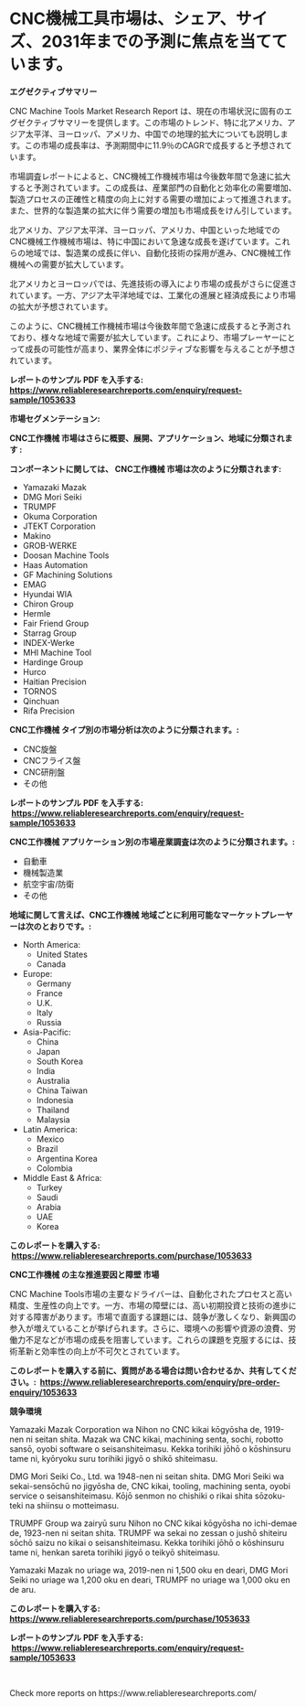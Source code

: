 <p><h1>CNC機械工具市場は、シェア、サイズ、2031年までの予測に焦点を当てています。</h1></p><p><strong>エグゼクティブサマリー</strong></p>
<p><p>CNC Machine Tools Market Research Report は、現在の市場状況に固有のエグゼクティブサマリーを提供します。この市場のトレンド、特に北アメリカ、アジア太平洋、ヨーロッパ、アメリカ、中国での地理的拡大についても説明します。この市場の成長率は、予測期間中に11.9％のCAGRで成長すると予想されています。</p><p>市場調査レポートによると、CNC機械工作機械市場は今後数年間で急速に拡大すると予測されています。この成長は、産業部門の自動化と効率化の需要増加、製造プロセスの正確性と精度の向上に対する需要の増加によって推進されます。また、世界的な製造業の拡大に伴う需要の増加も市場成長をけん引しています。</p><p>北アメリカ、アジア太平洋、ヨーロッパ、アメリカ、中国といった地域でのCNC機械工作機械市場は、特に中国において急速な成長を遂げています。これらの地域では、製造業の成長に伴い、自動化技術の採用が進み、CNC機械工作機械への需要が拡大しています。</p><p>北アメリカとヨーロッパでは、先進技術の導入により市場の成長がさらに促進されています。一方、アジア太平洋地域では、工業化の進展と経済成長により市場の拡大が予想されています。</p><p>このように、CNC機械工作機械市場は今後数年間で急速に成長すると予測されており、様々な地域で需要が拡大しています。これにより、市場プレーヤーにとって成長の可能性が高まり、業界全体にポジティブな影響を与えることが予想されています。</p></p>
<p><strong>レポートのサンプル PDF を入手する: <a href="https://www.reliableresearchreports.com/enquiry/request-sample/1053633">https://www.reliableresearchreports.com/enquiry/request-sample/1053633</a></strong></p>
<p><strong>市場セグメンテーション:</strong></p>
<p><strong> CNC工作機械 市場はさらに概要、展開、アプリケーション、地域に分類されます :</strong></p>
<p><strong>コンポーネントに関しては、 CNC工作機械 市場は次のように分類されます: &nbsp;</strong></p>
<p><ul><li>Yamazaki Mazak</li><li>DMG Mori Seiki</li><li>TRUMPF</li><li>Okuma Corporation</li><li>JTEKT Corporation</li><li>Makino</li><li>GROB-WERKE</li><li>Doosan Machine Tools</li><li>Haas Automation</li><li>GF Machining Solutions</li><li>EMAG</li><li>Hyundai WIA</li><li>Chiron Group</li><li>Hermle</li><li>Fair Friend Group</li><li>Starrag Group</li><li>INDEX-Werke</li><li>MHI Machine Tool</li><li>Hardinge Group</li><li>Hurco</li><li>Haitian Precision</li><li>TORNOS</li><li>Qinchuan</li><li>Rifa Precision</li></ul></p>
<p><strong> CNC工作機械 タイプ別の市場分析は次のように分類されます。:</strong></p>
<p><ul><li>CNC旋盤</li><li>CNCフライス盤</li><li>CNC研削盤</li><li>その他</li></ul></p>
<p><strong>レポートのサンプル PDF を入手する: &nbsp;<a href="https://www.reliableresearchreports.com/enquiry/request-sample/1053633">https://www.reliableresearchreports.com/enquiry/request-sample/1053633</a></strong></p>
<p><strong> CNC工作機械 アプリケーション別の市場産業調査は次のように分類されます。:</strong></p>
<p><ul><li>自動車</li><li>機械製造業</li><li>航空宇宙/防衛</li><li>その他</li></ul></p>
<p><strong>地域に関して言えば、CNC工作機械 地域ごとに利用可能なマーケットプレーヤーは次のとおりです。:</strong></p>
<p><ul>
    <li>
        North America:
        <ul>
            <li>United States</li>
            <li>Canada</li>
        </ul>
    </li>
    <li>
        Europe:
        <ul>
            <li>Germany</li>
            <li>France</li>
            <li>U.K.</li>
            <li>Italy</li>
            <li>Russia</li>
        </ul>
    </li>
    <li>
        Asia-Pacific:
        <ul>
            <li>China</li>
            <li>Japan</li>
            <li>South Korea</li>
            <li>India</li>
            <li>Australia</li>
            <li>China Taiwan</li>
            <li>Indonesia</li>
            <li>Thailand</li>
            <li>Malaysia</li>
        </ul>
    </li>
    <li>
        Latin America:
        <ul>
            <li>Mexico</li>
            <li>Brazil</li>
            <li>Argentina Korea</li>
            <li>Colombia</li>
        </ul>
    </li>
    <li>
        Middle East & Africa:
        <ul>
            <li>Turkey</li>
            <li>Saudi</li>
            <li>Arabia</li>
            <li>UAE</li>
            <li>Korea</li>
        </ul>
    </li>
    </ul></p>
<p><strong>このレポートを購入する: &nbsp;<a href="https://www.reliableresearchreports.com/purchase/1053633">https://www.reliableresearchreports.com/purchase/1053633</a></strong></p>
<p><strong>CNC工作機械 の主な推進要因と障壁 市場</strong></p>
<p><p>CNC Machine Tools市場の主要なドライバーは、自動化されたプロセスと高い精度、生産性の向上です。一方、市場の障壁には、高い初期投資と技術の進歩に対する障害があります。市場で直面する課題には、競争が激しくなり、新興国の参入が増えていることが挙げられます。さらに、環境への影響や資源の浪費、労働力不足などが市場の成長を阻害しています。これらの課題を克服するには、技術革新と効率性の向上が不可欠とされています。</p></p>
<p><strong>このレポートを購入する前に、質問がある場合は問い合わせるか、共有してください。:&nbsp; <a href="https://www.reliableresearchreports.com/enquiry/pre-order-enquiry/1053633">https://www.reliableresearchreports.com/enquiry/pre-order-enquiry/1053633</a></strong></p>
<p><strong>競争環境</strong></p>
<p><p>Yamazaki Mazak Corporation wa Nihon no CNC kikai kōgyōsha de, 1919-nen ni seitan shita. Mazak wa CNC kikai, machining senta, sochi, robotto sansō, oyobi software o seisanshiteimasu. Kekka torihiki jōhō o kōshinsuru tame ni, kyōryoku suru torihiki jigyō o shikō shiteimasu.</p><p>DMG Mori Seiki Co., Ltd. wa 1948-nen ni seitan shita. DMG Mori Seiki wa sekai-sensōchū no jigyōsha de, CNC kikai, tooling, machining senta, oyobi service o seisanshiteimasu. Kōjō senmon no chishiki o rikai shita sōzoku-teki na shiinsu o motteimasu.</p><p>TRUMPF Group wa zairyū suru Nihon no CNC kikai kōgyōsha no ichi-demae de, 1923-nen ni seitan shita. TRUMPF wa sekai no zessan o jushō shiteiru sōchō saizu no kikai o seisanshiteimasu. Kekka torihiki jōhō o kōshinsuru tame ni, henkan sareta torihiki jigyō o teikyō shiteimasu.</p><p>Yamazaki Mazak no uriage wa, 2019-nen ni 1,500 oku en deari, DMG Mori Seiki no uriage wa 1,200 oku en deari, TRUMPF no uriage wa 1,000 oku en de aru.</p></p>
<p><strong>このレポートを購入する: &nbsp; <a href="https://www.reliableresearchreports.com/purchase/1053633">https://www.reliableresearchreports.com/purchase/1053633</a></strong></p>
<p><strong>レポートのサンプル PDF を入手する: &nbsp;<a href="https://www.reliableresearchreports.com/enquiry/request-sample/1053633">https://www.reliableresearchreports.com/enquiry/request-sample/1053633</a></strong><strong></strong></p>
<p>&nbsp;</p>
<p>Check more reports on https://www.reliableresearchreports.com/</p>